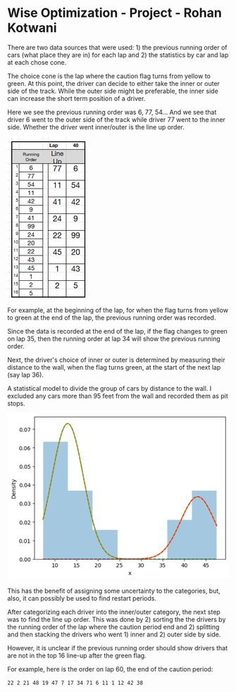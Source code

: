 # Wise Optimization - Project - Rohan Kotwani

There are two data sources that were used: 1) the previous running order of cars (what place they are in) for each lap and 2) the statistics by car and lap at each chose cone.

The choice cone is the lap where the caution flag turns from yellow to green. At this point, the driver can decide to either take the inner or outer side of the track. While the outer side might be preferable, the inner side can increase the short term position of a driver.

Here we see the previous running order was 6, 77, 54… And we see that driver 6 went to the outer side of the track while driver 77 went to the inner side. Whether the driver went inner/outer is the line up order.

![example.png](example.png)

For example, at the beginning of the lap, for when the flag turns from yellow to green at the end of the lap, the previous running order was recorded.

Since the data is recorded at the end of the lap, if the flag changes to green on lap 35, then the running order at lap 34 will show the previous running order.

Next, the driver's choice of inner or outer is determined by measuring their distance to the wall, when the flag turns green, at the start of the next lap (say lap 36).

A statistical model to divide the group of cars by distance to the wall. I excluded any cars more than 95 feet from the wall and recorded them as pit stops.

![graph.png](graph.png)

This has the benefit of assigning some uncertainty to the categories, but, also, it can possibly be used to find restart periods.

After categorizing each driver into the inner/outer category, the next step was to find the line up order. This was done by 2) sorting the the drivers by the running order of the lap where the caution period end and 2) splitting and then stacking the drivers who went 1) inner and 2) outer side by side.

However, it is unclear if the previous running order should show drivers that are not in the top 16 line-up after the green flag.

For example, here is the order on lap 60, the end of the caution period:

```
22 2 21 48 19 47 7 17 34 71 6 11 1 12 42 38
```
